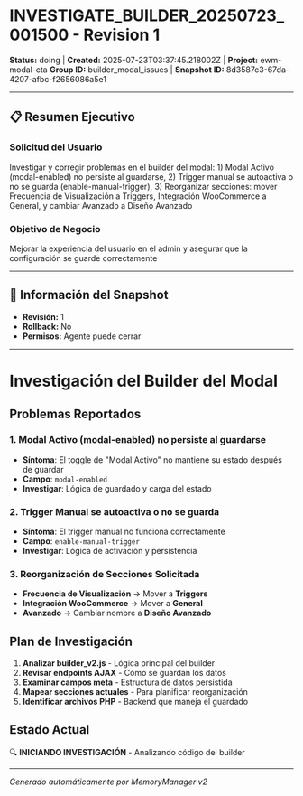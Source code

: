 # INVESTIGATE_BUILDER_20250723_001500 - Revision 1

**Status:** doing | **Created:** 2025-07-23T03:37:45.218002Z | **Project:** ewm-modal-cta
**Group ID:** builder_modal_issues | **Snapshot ID:** 8d3587c3-67da-4207-afbc-f2656086a5e1

---

## 📋 Resumen Ejecutivo
### Solicitud del Usuario
Investigar y corregir problemas en el builder del modal: 1) Modal Activo (modal-enabled) no persiste al guardarse, 2) Trigger manual se autoactiva o no se guarda (enable-manual-trigger), 3) Reorganizar secciones: mover Frecuencia de Visualización a Triggers, Integración WooCommerce a General, y cambiar Avanzado a Diseño Avanzado

### Objetivo de Negocio
Mejorar la experiencia del usuario en el admin y asegurar que la configuración se guarde correctamente

---

## 🔧 Información del Snapshot
- **Revisión:** 1
- **Rollback:** No
- **Permisos:** Agente puede cerrar

---

# Investigación del Builder del Modal

## Problemas Reportados

### 1. Modal Activo (modal-enabled) no persiste al guardarse
- **Síntoma**: El toggle de "Modal Activo" no mantiene su estado después de guardar
- **Campo**: `modal-enabled`
- **Investigar**: Lógica de guardado y carga del estado

### 2. Trigger Manual se autoactiva o no se guarda
- **Síntoma**: El trigger manual no funciona correctamente
- **Campo**: `enable-manual-trigger`
- **Investigar**: Lógica de activación y persistencia

### 3. Reorganización de Secciones Solicitada
- **Frecuencia de Visualización** → Mover a **Triggers**
- **Integración WooCommerce** → Mover a **General**
- **Avanzado** → Cambiar nombre a **Diseño Avanzado**

## Plan de Investigación

1. **Analizar builder_v2.js** - Lógica principal del builder
2. **Revisar endpoints AJAX** - Cómo se guardan los datos
3. **Examinar campos meta** - Estructura de datos persistida
4. **Mapear secciones actuales** - Para planificar reorganización
5. **Identificar archivos PHP** - Backend que maneja el guardado

## Estado Actual
🔍 **INICIANDO INVESTIGACIÓN** - Analizando código del builder

---

*Generado automáticamente por MemoryManager v2*
